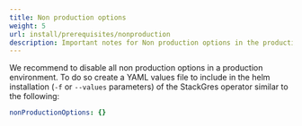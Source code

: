 ```yaml
---
title: Non production options
weight: 5
url: install/prerequisites/nonproduction
description: Important notes for Non production options in the productiom environment.
---
```


We recommend to disable all non production options in a production environment. To do so create a
 YAML values file to include in the helm installation (`-f` or `--values` parameters) of the
 StackGres operator similar to the following:

<!--more-->

```yaml
nonProductionOptions: {}
```
